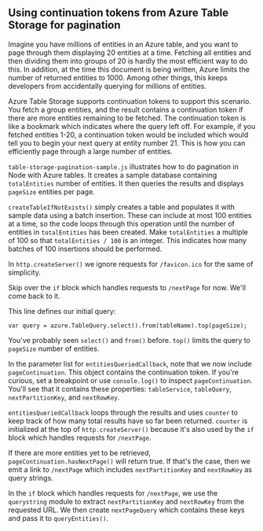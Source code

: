 Using continuation tokens from Azure Table Storage for pagination
--------

Imagine you have millions of entities in an Azure table, and you want to page through them displaying 20 entities at a time.  Fetching all entities and then dividing them into groups of 20 is hardly the most efficient way to do this.  In addition, at the time this document is being written, Azure limits the number of returned entities to 1000.  Among other things, this keeps developers from accidentally querying for millions of entities.

Azure Table Storage supports continuation tokens to support this scenario.  You fetch a group entities, and the result contains a continuation token if there are more entities remaining to be fetched.  The continuation token is like a bookmark which indicates where the query left off.  For example, if you fetched entities 1-20, a continuation token would be included which would tell you to begin your next query at entity number 21.  This is how you can efficiently page through a large number of entities.

`table-storage-pagination-sample.js` illustrates how to do pagination in Node with Azure tables.  It creates a sample database containing `totalEntities` number of entities.  It then queries the results and displays `pageSize` entities per page.

`createTableIfNotExists()` simply creates a table and populates it with sample data using a batch insertion.  These can include at most 100 entities at a time, so the code loops through this operation until the number of entities in `totalEntities` has been created.  Make `totalEntities` a multiple of 100 so that `totalEntities / 100` is an integer.  This indicates how many batches of 100 insertions should be performed.

In `http.createServer()` we ignore requests for `/favicon.ico` for the same of simplicity.

Skip over the `if` block which handles requests to `/nextPage` for now.  We'll come back to it.

This line defines our initial query:

	var query = azure.TableQuery.select().from(tableName).top(pageSize);

You've probably seen `select()` and `from()` before.  `top()` limits the query to `pageSize` number of entities.

In the parameter list for `entitiesQueriedCallback`, note that we now include `pageContinuation`.  This object contains the continuation token.  If you're curious, set a breakpoint or use `console.log()` to inspect `pageContinuation`.  You'll see that it contains these properties: `tableService`, `tableQuery`, `nextPartitionKey`, and `nextRowKey`.

`entitiesQueriedCallback` loops through the results and uses `counter` to keep track of how many total results have so far been returned.  `counter` is initialized at the top of `http.createServer()` because it's also used by the `if` block which handles requests for `/nextPage`.

If there are more entities yet to be retrieved, `pageContinuation.hasNextPage()` will return true.  If that's the case, then we emit a link to `/nextPage` which includes `nextPartitionKey` and `nextRowKey` as query strings.

In the `if` block which handles requests for `/nextPage`, we use the `querystring` module to extract `nextPartitionKey` and `nextRowKey` from the requested URL.  We then create `nextPageQuery` which contains these keys and pass it to `queryEntities()`.
